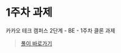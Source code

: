# 1주차 과제

카카오 테크 캠퍼스 2단계 - BE - 1주차 클론 과제

> [풀이 바로가기](https://github.com/jagaldol/step2-BE-kakao-shop#1%EC%A3%BC%EC%B0%A8)